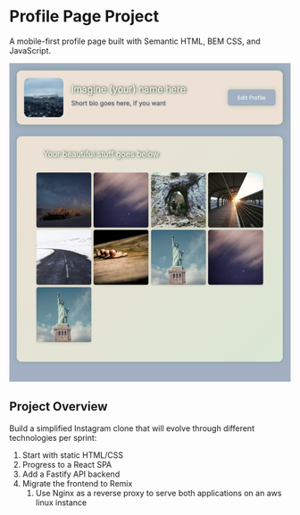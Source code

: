 # Profile Page Project
A mobile-first profile page built with Semantic HTML, BEM CSS, and JavaScript.

![Screenshot](assets/screenshot02.png)

## Project Overview
Build a simplified Instagram clone that will evolve through different technologies per sprint:

1. Start with static HTML/CSS
2. Progress to a React SPA
3. Add a Fastify API backend
4. Migrate the frontend to Remix
    1. Use Nginx as a reverse proxy to serve both applications on an aws linux instance
